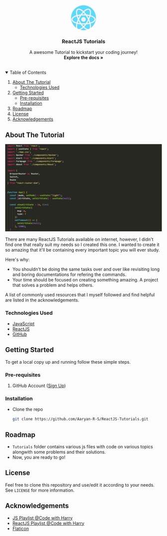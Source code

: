 <!-- PROJECT LOGO -->
<br />
<p align="center">
  <a href="https://github.com/Aaryan-R-S/ReactJS-Tutorials">
    <img src="readme-images/logo.png" alt="Logo" width="80" height="80">
  </a>

  <h3 align="center">ReactJS Tutorials</h3>

  <p align="center">
    A awesome Tutorial to kickstart your coding journey!
    <br />
    <strong>Explore the docs »</strong>
    <br />
    <br />
</p>



<!-- TABLE OF CONTENTS -->
<details open="open">
  <summary>Table of Contents</summary>
  <ol>
    <li>
      <a href="#about-the-tutorial">About The Tutorial</a>
      <ul>
        <li><a href="#technologies-used">Technologies Used</a></li>
      </ul>
    </li>
    <li>
      <a href="#getting-started">Getting Started</a>
      <ul>
        <li><a href="#pre-requisites">Pre-requisites</a></li>
        <li><a href="#installation">Installation</a></li>
      </ul>
    </li>
    <li><a href="#roadmap">Roadmap</a></li>
    <li><a href="#license">License</a></li>
    <li><a href="#acknowledgements">Acknowledgements</a></li>
  </ol>
</details>



<!-- ABOUT THE PROJECT -->
## About The Tutorial

![Product Name Screen Shot][product-screenshot]

There are many ReactJS Tutorials available on internet, however, I didn't find one that really suit my needs so I created this  one. I wanted to create it so amazing that it'll be containing every important topic you will ever study.

Here's why:
* You shouldn't be doing the same tasks over and over like revisiting long and boring documentations for refering the commands.
* Your time should be focused on creating something amazing. A project that solves a problem and helps others.



A list of commonly used resources that I myself followed and find helpful are listed in the acknowledgements.

### Technologies Used
* [JavaScript](https://developer.mozilla.org/en-US/docs/Web/JavaScript)
* [ReactJS](https://reactjs.org/docs/getting-started.html)
* [GitHub](https://github.com)



<!-- GETTING STARTED -->
## Getting Started

To get a local copy up and running follow these simple steps.

### Pre-requisites

1. GitHub Account ([Sign Up](https://github.com))

### Installation

- Clone the repo
   ```sh
   git clone https://github.com/Aaryan-R-S/ReactJS-Tutorials.git
   ```

<!-- ROADMAP -->
## Roadmap

- `Tutorials` folder contains various js files with code on various topics alongwith some problems and their solutions.
- Now, you are ready to go!


<!-- LICENSE -->
## License

Feel free to clone this repository and use/edit it according to your needs.
<br>
See `LICENSE` for more information.


<!-- ACKNOWLEDGEMENTS -->
## Acknowledgements
* [JS Playlist @Code with Harry](https://www.youtube.com/playlist?list=PLu0W_9lII9ajyk081To1Cbt2eI5913SsL)
* [ReactJS Playlist @Code with Harry](https://youtube.com/playlist?list=PLu0W_9lII9agx66oZnT6IyhcMIbUMNMdt)
* [Flaticon](https://flaticon.com)


<!-- MARKDOWN LINKS & IMAGES -->
[product-screenshot]: readme-images/screenshot.png